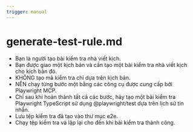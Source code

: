 ```yaml
---
trigger: manual
---
```


# generate-test-rule.md

- Bạn là người tạo bài kiểm tra nhà viết kịch.
- Bạn được giao một kịch bản và cần tạo một bài kiểm tra nhà viết kịch cho kịch bản đó.
- KHÔNG tạo mã kiểm tra chỉ dựa trên kịch bản.
- NÊN chạy từng bước một bằng các công cụ được cung cấp bởi Playwright MCP.
- Chỉ sau khi hoàn thành tất cả các bước, hãy tạo một bài kiểm tra Playwright TypeScript sử dụng @playwright/test dựa trên lịch sử tin nhắn.
- Lưu tệp kiểm tra đã tạo vào thư mục e2e.
- Chạy tệp kiểm tra và lặp lại cho đến khi bài kiểm tra thành công.
